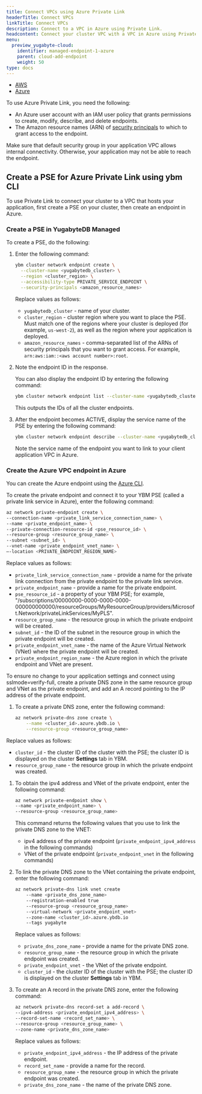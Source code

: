 ```yaml
---
title: Connect VPCs using Azure Private Link
headerTitle: Connect VPCs
linkTitle: Connect VPCs
description: Connect to a VPC in Azure using Private Link.
headcontent: Connect your cluster VPC with a VPC in Azure using Private Link
menu:
  preview_yugabyte-cloud:
    identifier: managed-endpoint-1-azure
    parent: cloud-add-endpoint
    weight: 50
type: docs
---
```


<ul class="nav nav-tabs-alt nav-tabs-yb">

  <li>
    <a href="../managed-endpoint-aws/" class="nav-link">
      <i class="fa-brands fa-aws" aria-hidden="true"></i>
      AWS
    </a>
  </li>

  <li>
    <a href="../managed-endpoint-azure/" class="nav-link active">
       <i class="fa-brands fa-microsoft" aria-hidden="true"></i>
      Azure
    </a>
  </li>

</ul>

To use Azure Private Link, you need the following:

- An Azure user account with an IAM user policy that grants permissions to create, modify, describe, and delete endpoints.
- The Amazon resource names (ARN) of [security principals](https://docs.aws.amazon.com/vpc/latest/privatelink/configure-endpoint-service.html#add-remove-permissions) to which to grant access to the endpoint.

Make sure that default security group in your application VPC allows internal connectivity. Otherwise, your application may not be able to reach the endpoint.

## Create a PSE for Azure Private Link using ybm CLI

To use Private Link to connect your cluster to a VPC that hosts your application, first create a PSE on your cluster, then create an endpoint in Azure.

### Create a PSE in YugabyteDB Managed

To create a PSE, do the following:

1. Enter the following command:

    ```sh
    ybm cluster network endpoint create \
      --cluster-name <yugabytedb_cluster> \
      --region <cluster_region> \
      --accessibility-type PRIVATE_SERVICE_ENDPOINT \
      --security-principals <amazon_resource_names>
    ```

    Replace values as follows:

    - `yugabytedb_cluster` - name of your cluster.
    - `cluster_region` - cluster region where you want to place the PSE. Must match one of the regions where your cluster is deployed (for example, `us-west-2`), as well as the region where your application is deployed.
    - `amazon_resource_names` - comma-separated list of the ARNs of security principals that you want to grant access. For example, `arn:aws:iam::<aws account number>:root`.

1. Note the endpoint ID in the response.

    You can also display the endpoint ID by entering the following command:

    ```sh
    ybm cluster network endpoint list --cluster-name <yugabytedb_cluster>
    ```

    This outputs the IDs of all the cluster endpoints.

1. After the endpoint becomes ACTIVE, display the service name of the PSE by entering the following command:

    ```sh
    ybm cluster network endpoint describe --cluster-name <yugabytedb_cluster> --endpoint-id <endpoint_id>
    ```

    Note the service name of the endpoint you want to link to your client application VPC in Azure.

### Create the Azure VPC endpoint in Azure

You can create the Azure endpoint using the [Azure CLI](https://learn.microsoft.com/en-us/cli/azure/).

To create the private endpoint and connect it to your YBM PSE (called a private link service in Azure), enter the following command:

```sh
az network private-endpoint create \
--connection-name <private_link_service_connection_name> \
--name <private_endpoint_name> \
--private-connection-resource-id <pse_resource_id> \
--resource-group <resource_group_name> \
--subnet <subnet_id> \
--vnet-name <private_endpoint_vnet_name> \
–-location <PRIVATE_ENDPOINT_REGION_NAME>
```

Replace values as follows:

- `private_link_service_connection_name` - provide a name for the private link connection from the private endpoint to the private link service.
- `private_endpoint_name` - provide a name for the private endpoint.
- `pse_resource_id` - a property of your YBM PSE; for example, "/subscriptions/00000000-0000-0000-0000-000000000000/resourceGroups/MyResourceGroup/providers/Microsoft.Network/privateLinkServices/MyPLS".
- `resource_group_name` - the resource group in which the private endpoint will be created.
- `subnet_id` - the ID of the subnet in the resource group in which the private endpoint will be created.
- `private_endpoint_vnet_name` - the name of the Azure Virtual Network (VNet) where the private endpoint will be created.
- `private_endpoint_region_name` - the Azure region in which the private endpoint and VNet are present.

To ensure no change to your application settings and connect using sslmode=verify-full, create a private DNS zone in the same resource group and VNet as the private endpoint, and add an A record pointing to the IP address of the private endpoint.

1. To create a private DNS zone, enter the following command:

    ```sh
    az network private-dns zone create \
        --name <cluster_id>.azure.ybdb.io \
        --resource-group <resource_group_name>
    ```

Replace values as follows:

- `cluster_id` - the cluster ID of the cluster with the PSE; the cluster ID is displayed on the cluster **Settings** tab in YBM.
- `resource_group_name` - the resource group in which the private endpoint was created.

1. To obtain the ipv4 address and VNet of the private endpoint, enter the following command:

    ```sh
    az network private-endpoint show \
    --name <private_endpoint_name> \
    --resource-group <resource_group_name>
    ```

    This command returns the following values that you use to link the private DNS zone to the VNET:

    - ipv4 address of the private endpoint (`private_endpoint_ipv4_address` in the following commands)
    - VNet of the private endpoint (`private_endpoint_vnet` in the following commands)

1. To link the private DNS zone to the VNet containing the private endpoint, enter the following command:

    ```sh
    az network private-dns link vnet create 
        --name <private_dns_zone_name>
        --registration-enabled true
        --resource-group <resource_group_name>
        --virtual-network <private_endpoint_vnet>
        --zone-name <cluster_id>.azure.ybdb.io
        --tags yugabyte
    ```

    Replace values as follows:

    - `private_dns_zone_name` - provide a name for the private DNS zone.
    - `resource_group_name` - the resource group in which the private endpoint was created.
    - `private_endpoint_vnet` - the VNet of the private endpoint.
    - `cluster_id` - the cluster ID of the cluster with the PSE; the cluster ID is displayed on the cluster **Settings** tab in YBM.

1. To create an A record in the private DNS zone, enter the following command:

    ```sh
    az network private-dns record-set a add-record \
    --ipv4-address <private_endpoint_ipv4_address> \
    --record-set-name <record_set_name> \
    --resource-group <resource_group_name> \
    --zone-name <private_dns_zone_name>
    ```

    Replace values as follows:

    - `private_endpoint_ipv4_address` - the IP address of the private endpoint.
    - `record_set_name` - provide a name for the record.
    - `resource_group_name` - the resource group in which the private endpoint was created.
    - `private_dns_zone_name` - the name of the private DNS zone.
